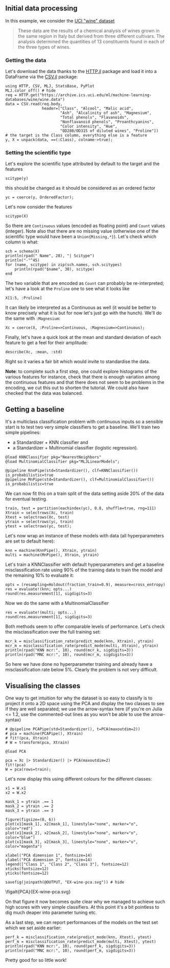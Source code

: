 <!--This file was generated, do not modify it.-->
## Initial data processing

In this example, we consider the [UCI "wine" dataset](https://archive.ics.uci.edu/ml/datasets/wine)

> These data are the results of a chemical analysis of wines grown in the same region in Italy but derived from three different cultivars. The analysis determined the quantities of 13 constituents found in each of the three types of wines.

### Getting the data
Let's download the data thanks to the [HTTP.jl](HTTP.get("https://archive.ics.uci.edu/ml/machine-learning-databases/wine/wine.data")) package and load it into a DataFrame via the [CSV.jl](https://github.com/JuliaData/CSV.jl) package:

```julia:ex1
using HTTP, CSV, MLJ, StatsBase, PyPlot
MLJ.color_off() # hide
req = HTTP.get("https://archive.ics.uci.edu/ml/machine-learning-databases/wine/wine.data")
data = CSV.read(req.body,
                header=["Class", "Alcool", "Malic acid",
                        "Ash", "Alcalinity of ash", "Magnesium",
                        "Total phenols", "Flavanoids",
                        "Nonflavanoid phenols", "Proanthcyanins",
                        "Color intensity", "Hue",
                        "OD280/OD315 of diluted wines", "Proline"])
# the target is the Class column, everything else is a feature
y, X = unpack(data, ==(:Class), colname->true);
```

### Setting the scientific type

Let's explore the scientific type attributed by default to the target and the features

```julia:ex2
scitype(y)
```

this should be changed as it should be considered as an ordered factor

```julia:ex3
yc = coerce(y, OrderedFactor);
```

Let's now consider the features

```julia:ex4
scitype(X)
```

So there are `Continuous` values (encoded as floating point) and `Count` values (integer).
Note also that there are no missing value (otherwise one of the scientific type would have been a `Union{Missing,*}`).
Let's check which column is what:

```julia:ex5
sch = schema(X)
println(rpad(" Name", 28), "| Scitype")
println("-"^45)
for (name, scitype) in zip(sch.names, sch.scitypes)
    println(rpad("$name", 30), scitype)
end
```

The two variable that are encoded as `Count` can  probably be re-interpreted; let's have a look at the `Proline` one to see what it looks like

```julia:ex6
X[1:5, :Proline]
```

It can likely be interpreted as a Continuous as well (it would be better to know precisely what it is but for now let's just go with the hunch).
We'll do the same with `:Magnesium`:

```julia:ex7
Xc = coerce(X, :Proline=>Continuous, :Magnesium=>Continuous);
```

Finally, let's have a quick look at the mean and standard deviation of each feature to get a feel for their amplitude:

```julia:ex8
describe(Xc, :mean, :std)
```

Right so it varies a fair bit which would invite to standardise the data.

**Note**: to complete such a first step, one could explore histograms of the various features for instance, check that there is enough variation among the continuous features and that there does not seem to be problems in the encoding, we cut this out to shorten the tutorial. We could also have checked that the data was balanced.

## Getting a baseline

It's a multiclass classification problem with continuous inputs so a sensible start is  to test two very simple classifiers to get a baseline.
We'll train two simple pipelines:
- a Standardizer + KNN classifier and
- a Standardizer + Multinomial classifier (logistic regression).

```julia:ex9
@load KNNClassifier pkg="NearestNeighbors"
@load MultinomialClassifier pkg="MLJLinearModels";

@pipeline KnnPipe(std=Standardizer(), clf=KNNClassifier()) is_probabilistic=true
@pipeline MnPipe(std=Standardizer(), clf=MultinomialClassifier()) is_probabilistic=true
```

We can now fit this on a train split of the data setting aside 20% of the data for eventual testing.

```julia:ex10
train, test = partition(eachindex(yc), 0.8, shuffle=true, rng=111)
Xtrain = selectrows(Xc, train)
Xtest = selectrows(Xc, test)
ytrain = selectrows(yc, train)
ytest = selectrows(yc, test);
```

Let's now wrap an instance of these models with data (all hyperparameters are set to default here):

```julia:ex11
knn = machine(KnnPipe(), Xtrain, ytrain)
multi = machine(MnPipe(), Xtrain, ytrain)
```

Let's train a KNNClassifier with default hyperparameters and get a baseline misclassification rate using 90% of the training data to train the model and the remaining 10% to evaluate it:

```julia:ex12
opts = (resampling=Holdout(fraction_train=0.9), measure=cross_entropy)
res = evaluate!(knn; opts...)
round(res.measurement[1], sigdigits=3)
```

Now we do the same with a MultinomialClassifier

```julia:ex13
res = evaluate!(multi; opts...)
round(res.measurement[1], sigdigits=3)
```

Both methods seem to offer comparable levels of performance.
Let's check the misclassification over the full training set:

```julia:ex14
mcr_k = misclassification_rate(predict_mode(knn, Xtrain), ytrain)
mcr_m = misclassification_rate(predict_mode(multi, Xtrain), ytrain)
println(rpad("KNN mcr:", 10), round(mcr_k, sigdigits=3))
println(rpad("MNC mcr:", 10), round(mcr_m, sigdigits=3))
```

So here we have done no hyperparameter training and already have a misclassification rate below 5%.
Clearly the problem is not very difficult.

## Visualising the classes

One way to get intuition for why the dataset is so easy to classify is to project it onto a 2D space using the PCA and display the two classes to see if they are well separated; we use the arrow-syntax here (if you're on Julia <= 1.2, use the commented-out lines as you won't be able to use the arrow-syntax)

```julia:ex15
# @pipeline PCAPipe(std=Standardizer(), t=PCA(maxoutdim=2))
# pca = machine(PCAPipe(), Xtrain)
# fit!(pca, Xtrain)
# W = transform(pca, Xtrain)

@load PCA

pca = Xc |> Standardizer() |> PCA(maxoutdim=2)
fit!(pca)
W = pca(rows=train);
```

Let's now display this using different colours for the different classes:

```julia:ex16
x1 = W.x1
x2 = W.x2

mask_1 = ytrain .== 1
mask_2 = ytrain .== 2
mask_3 = ytrain .== 3

figure(figsize=(8, 6))
plot(x1[mask_1], x2[mask_1], linestyle="none", marker="o", color="red")
plot(x1[mask_2], x2[mask_2], linestyle="none", marker="o", color="blue")
plot(x1[mask_3], x2[mask_3], linestyle="none", marker="o", color="magenta")

xlabel("PCA dimension 1", fontsize=14)
ylabel("PCA dimension 2", fontsize=14)
legend(["Class 1", "Class 2", "Class 3"], fontsize=12)
xticks(fontsize=12)
yticks(fontsize=12)

savefig(joinpath(@OUTPUT, "EX-wine-pca.svg")) # hide
```

\figalt{PCA}{EX-wine-pca.svg}

On that figure it now becomes quite clear why we managed to achieve such high scores with very simple classifiers.
At this point it's a bit pointless to dig much deaper into parameter tuning etc.

As a last step, we can report performances of the models on the test set which we set aside earlier:

```julia:ex17
perf_k = misclassification_rate(predict_mode(knn, Xtest), ytest)
perf_m = misclassification_rate(predict_mode(multi, Xtest), ytest)
println(rpad("KNN mcr:", 10), round(perf_k, sigdigits=3))
println(rpad("MNC mcr:", 10), round(perf_m, sigdigits=3))
```

Pretty good for so little work!

